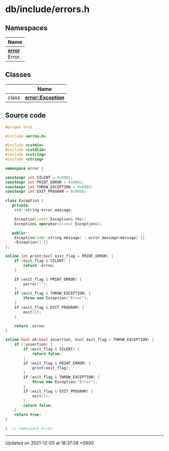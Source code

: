

# db/include/errors.h



## Namespaces

| Name           |
| -------------- |
| **[error](/Namespaces/error)** <br>Error.  |

## Classes

|                | Name           |
| -------------- | -------------- |
| class | **[error::Exception](/Classes/error::Exception)**  |




## Source code

```cpp
#pragma once

#include <errno.h>

#include <cstdio>
#include <cstdlib>
#include <cstring>
#include <string>

namespace error {

constexpr int SILENT = 0x0001;
constexpr int PRINT_ERROR = 0x0002;
constexpr int THROW_EXCEPTION = 0x0004;
constexpr int EXIT_PROGRAM = 0x0008;

class Exception {
   private:
    std::string error_message;

    Exception(const Exception& rhs);
    Exception& operator=(const Exception&);

   public:
    Exception(std::string message) : error_message(message) {}
    ~Exception() {}
};

inline int print(bool exit_flag = PRINT_ERROR) {
    if (exit_flag & SILENT) {
        return -errno;
    }

    if (exit_flag & PRINT_ERROR) {
        perror("");
    }
    if (exit_flag & THROW_EXCEPTION) {
        throw new Exception("Error");
    }
    if (exit_flag & EXIT_PROGRAM) {
        exit(1);
    }

    return -errno;
}

inline bool ok(bool assertion, bool exit_flag = THROW_EXCEPTION) {
    if (!assertion) {
        if (exit_flag & SILENT) {
            return false;
        }
        if (exit_flag & PRINT_ERROR) {
            print(exit_flag);
        }
        if (exit_flag & THROW_EXCEPTION) {
            throw new Exception("Error");
        }
        if (exit_flag & EXIT_PROGRAM) {
            exit(1);
        }
        return false;
    }
    return true;
}

}  // namespace error
```


-------------------------------

Updated on 2021-12-05 at 18:37:58 +0900
